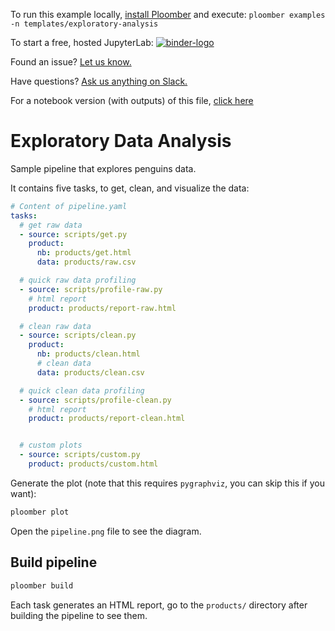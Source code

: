<!-- start header -->
To run this example locally, [install Ploomber](https://docs.ploomber.io/en/latest/get-started/install.html) and execute: `ploomber examples -n templates/exploratory-analysis`

To start a free, hosted JupyterLab: [![binder-logo](https://mybinder.org/badge_logo.svg)](https://mybinder.org/v2/gh/ploomber/binder-env/main?urlpath=git-pull%3Frepo%3Dhttps%253A%252F%252Fgithub.com%252Fploomber%252Fprojects%26urlpath%3Dlab%252Ftree%252Fprojects%252Ftemplates/exploratory-analysis%252FREADME.ipynb%26branch%3Dmaster)

Found an issue? [Let us know.](https://github.com/ploomber/projects/issues/new?title=templates/exploratory-analysis%20issue)

Have questions? [Ask us anything on Slack.](https://ploomber.io/community/)

For a notebook version (with outputs) of this file, [click here](https://github.com/ploomber/projects/blob/master/templates/exploratory-analysis/README.ipynb)
<!-- end header -->



# Exploratory Data Analysis

<!-- start description -->
Sample pipeline that explores penguins data.
<!-- end description -->

It contains five tasks, to get, clean, and visualize the data:

<!-- #md -->
```yaml
# Content of pipeline.yaml
tasks:
  # get raw data
  - source: scripts/get.py
    product:
      nb: products/get.html
      data: products/raw.csv

  # quick raw data profiling
  - source: scripts/profile-raw.py
    # html report
    product: products/report-raw.html

  # clean raw data
  - source: scripts/clean.py
    product:
      nb: products/clean.html
      # clean data
      data: products/clean.csv

  # quick clean data profiling
  - source: scripts/profile-clean.py
    # html report     
    product: products/report-clean.html


  # custom plots
  - source: scripts/custom.py
    product: products/custom.html
```
<!-- #endmd -->

Generate the plot (note that this requires `pygraphviz`, you can skip this if you want):

<!-- #md -->
```sh
ploomber plot
```
<!-- #endmd -->


Open the `pipeline.png` file to see the diagram.

## Build pipeline

```sh
ploomber build
```

Each task generates an HTML report, go to the `products/` directory after
building the pipeline to see them.